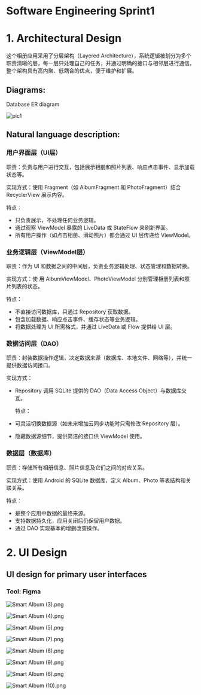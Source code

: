 # Software Engineering Sprint1

# 1. Architectural Design

这个相册应用采用了分层架构（Layered Architecture），系统逻辑被划分为多个职责清晰的层，每一层只处理自己的任务，并通过明确的接口与相邻层进行通信。整个架构具有高内聚、低耦合的优点，便于维护和扩展。

## Diagrams:

Database ER diagram

![pic1](pic/p1.jpg)

## Natural language description:

### 用户界面层（UI层）

职责：负责与用户进行交互，包括展示相册和照片列表、响应点击事件、显示加载状态等。

实现方式：使用 Fragment（如 AlbumFragment 和 PhotoFragment）结合 RecyclerView 展示内容。

特点：

- 只负责展示，不处理任何业务逻辑。
- 通过观察 ViewModel 暴露的 LiveData 或 StateFlow 来刷新界面。
- 所有用户操作（如点击相册、滑动照片）都会通过 UI 层传递给 ViewModel。

### 业务逻辑层（ViewModel层）

职责：作为 UI 和数据之间的中间层，负责业务逻辑处理、状态管理和数据转换。

实现方式：使 用 AlbumViewModel、PhotoViewModel 分别管理相册列表和照片列表的状态。

特点：

- 不直接访问数据库，只通过 Repository 获取数据。
- 包含加载数据、响应点击事件、缓存状态等业务逻辑。
- 将数据处理为 UI 所需格式，并通过 LiveData 或 Flow 提供给 UI 层。

### 数据访问层（DAO）

职责：封装数据操作逻辑，决定数据来源（数据库、本地文件、网络等），并统一提供数据访问接口。

实现方式：

- Repository 调用 SQLite 提供的 DAO（Data Access Object）与数据库交互。
    
    特点：
    
- 可灵活切换数据源（如未来增加云同步功能时只需修改 Repository 层）。
- 隐藏数据源细节，提供简洁的接口供 ViewModel 使用。

### 数据层（数据库）

职责：存储所有相册信息、照片信息及它们之间的对应关系。

实现方式：使用 Android 的 SQLite 数据库，定义 Album、Photo 等表结构和关联关系。

特点：

- 是整个应用中数据的最终来源。
- 支持数据持久化，应用关闭后仍保留用户数据。
- 通过 DAO 实现基本的增删改查操作。

# 2. UI Design

## UI design for primary user interfaces

### Tool: Figma

![Smart Album (3).png](pic/Smart_Album_(3).png)

![Smart Album (4).png](pic/Smart_Album_(4).png)

![Smart Album (5).png](pic/Smart_Album_(5).png)

![Smart Album (7).png](pic/Smart_Album_(7).png)

![Smart Album (8).png](pic/Smart_Album_(8).png)

![Smart Album (9).png](pic/Smart_Album_(9).png)

![Smart Album (6).png](pic/Smart_Album_(6).png)

![Smart Album (10).png](pic/Smart_Album_(10).png)
